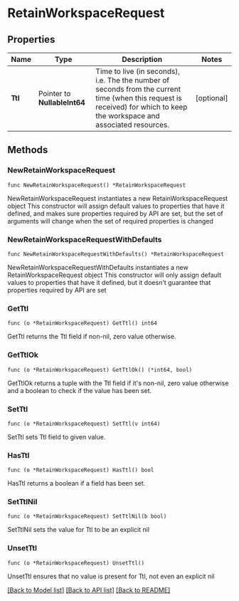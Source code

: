 <!--
Copyright (C) 2020-2025 Arm Limited or its affiliates and Contributors. All rights reserved.
SPDX-License-Identifier: Apache-2.0
-->
# RetainWorkspaceRequest

## Properties

Name | Type | Description | Notes
------------ | ------------- | ------------- | -------------
**Ttl** | Pointer to **NullableInt64** | Time to live (in seconds), i.e. The the number of seconds from the current time (when this request is received) for which to keep the workspace and associated resources. | [optional] 

## Methods

### NewRetainWorkspaceRequest

`func NewRetainWorkspaceRequest() *RetainWorkspaceRequest`

NewRetainWorkspaceRequest instantiates a new RetainWorkspaceRequest object
This constructor will assign default values to properties that have it defined,
and makes sure properties required by API are set, but the set of arguments
will change when the set of required properties is changed

### NewRetainWorkspaceRequestWithDefaults

`func NewRetainWorkspaceRequestWithDefaults() *RetainWorkspaceRequest`

NewRetainWorkspaceRequestWithDefaults instantiates a new RetainWorkspaceRequest object
This constructor will only assign default values to properties that have it defined,
but it doesn't guarantee that properties required by API are set

### GetTtl

`func (o *RetainWorkspaceRequest) GetTtl() int64`

GetTtl returns the Ttl field if non-nil, zero value otherwise.

### GetTtlOk

`func (o *RetainWorkspaceRequest) GetTtlOk() (*int64, bool)`

GetTtlOk returns a tuple with the Ttl field if it's non-nil, zero value otherwise
and a boolean to check if the value has been set.

### SetTtl

`func (o *RetainWorkspaceRequest) SetTtl(v int64)`

SetTtl sets Ttl field to given value.

### HasTtl

`func (o *RetainWorkspaceRequest) HasTtl() bool`

HasTtl returns a boolean if a field has been set.

### SetTtlNil

`func (o *RetainWorkspaceRequest) SetTtlNil(b bool)`

 SetTtlNil sets the value for Ttl to be an explicit nil

### UnsetTtl
`func (o *RetainWorkspaceRequest) UnsetTtl()`

UnsetTtl ensures that no value is present for Ttl, not even an explicit nil

[[Back to Model list]](../README.md#documentation-for-models) [[Back to API list]](../README.md#documentation-for-api-endpoints) [[Back to README]](../README.md)



